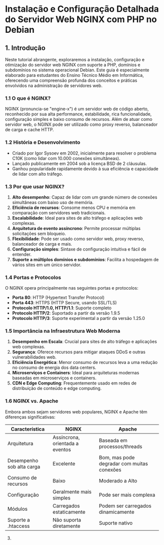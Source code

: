 # Instalação e Configuração Detalhada do Servidor Web NGINX com PHP no Debian

## 1. Introdução

Neste tutorial abrangente, exploraremos a instalação, configuração e otimização do servidor web NGINX com suporte a PHP, domínios e subdomínios no sistema operacional Debian. Este guia é especialmente elaborado para estudantes do Ensino Técnico Médio em Informática, oferecendo uma compreensão profunda dos conceitos e práticas envolvidos na administração de servidores web.

### 1.1 O que é NGINX?

NGINX (pronuncia-se "engine-x") é um servidor web de código aberto, reconhecido por sua alta performance, estabilidade, rica funcionalidade, configuração simples e baixo consumo de recursos. Além de atuar como servidor web, o NGINX pode ser utilizado como proxy reverso, balanceador de carga e cache HTTP.

### 1.2 História e Desenvolvimento

- Criado por Igor Sysoev em 2002, inicialmente para resolver o problema C10K (como lidar com 10.000 conexões simultâneas).
- Lançado publicamente em 2004 sob a licença BSD de 2 cláusulas.
- Ganhou popularidade rapidamente devido à sua eficiência e capacidade de lidar com alto tráfego.

### 1.3 Por que usar NGINX?

1. **Alto desempenho**: Capaz de lidar com um grande número de conexões simultâneas com baixo uso de memória.
2. **Eficiência de recursos**: Consome menos CPU e memória em comparação com servidores web tradicionais.
3. **Escalabilidade**: Ideal para sites de alto tráfego e aplicações web complexas.
4. **Arquitetura de evento assíncrono**: Permite processar múltiplas solicitações sem bloqueio.
5. **Flexibilidade**: Pode ser usado como servidor web, proxy reverso, balanceador de carga e mais.
6. **Configuração simples**: Sintaxe de configuração intuitiva e fácil de entender.
7. **Suporte a múltiplos domínios e subdomínios**: Facilita a hospedagem de vários sites em um único servidor.

### 1.4 Portas e Protocolos

O NGINX opera principalmente nas seguintes portas e protocolos:

- **Porta 80**: HTTP (Hypertext Transfer Protocol)
- **Porta 443**: HTTPS (HTTP Secure, usando SSL/TLS)
- **Protocolo HTTP/1.0, HTTP/1.1**: Suporte completo
- **Protocolo HTTP/2**: Suportado a partir da versão 1.9.5
- **Protocolo HTTP/3**: Suporte experimental a partir da versão 1.25.0

### 1.5 Importância na Infraestrutura Web Moderna

1. **Desempenho em Escala**: Crucial para sites de alto tráfego e aplicações web complexas.
2. **Segurança**: Oferece recursos para mitigar ataques DDoS e outras vulnerabilidades web.
3. **Eficiência Energética**: Menor consumo de recursos leva a uma redução no consumo de energia dos data centers.
4. **Microserviços e Containers**: Ideal para arquiteturas modernas baseadas em microserviços e containers.
5. **CDN e Edge Computing**: Frequentemente usado em redes de distribuição de conteúdo e edge computing.

### 1.6 NGINX vs. Apache

Embora ambos sejam servidores web populares, NGINX e Apache têm diferenças significativas:

| Característica | NGINX | Apache |
|----------------|-------|--------|
| Arquitetura    | Assíncrona, orientada a eventos | Baseada em processos/threads |
| Desempenho sob alta carga | Excelente | Bom, mas pode degradar com muitas conexões |
| Consumo de recursos | Baixo | Moderado a Alto |
| Configuração   | Geralmente mais simples | Pode ser mais complexa |
| Módulos        | Carregados estaticamente | Podem ser carregados dinamicamente |
| Suporte a .htaccess | Não suporta diretamente | Suporte nativo |

3. 

